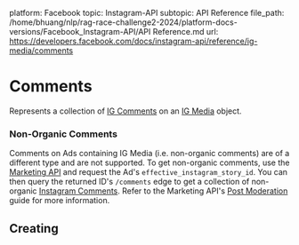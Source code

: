 platform: Facebook
topic: Instagram-API
subtopic: API Reference
file_path: /home/bhuang/nlp/rag-race-challenge2-2024/platform-docs-versions/Facebook_Instagram-API/API Reference.md
url: https://developers.facebook.com/docs/instagram-api/reference/ig-media/comments

# Comments

Represents a collection of [IG Comments](https://developers.facebook.com/docs/instagram-api/reference/ig-comment) on an [IG Media](https://developers.facebook.com/docs/instagram-api/reference/ig-media) object.

### Non-Organic Comments

Comments on Ads containing IG Media (i.e. non-organic comments) are of a different type and are not supported. To get non-organic comments, use the [Marketing API](https://developers.facebook.com/docs/marketing-api/) and request the Ad's `effective_instagram_story_id`. You can then query the returned ID's `/comments` edge to get a collection of non-organic [Instagram Comments](https://developers.facebook.com/docs/graph-api/reference/instagram-comment/). Refer to the Marketing API's [Post Moderation](https://developers.facebook.com/docs/instagram/ads-api/guides/post-moderation) guide for more information.

## Creating